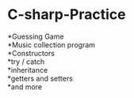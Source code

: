 # C-sharp-Practice  <br />
*Guessing Game  <br />
*Music collection program  <br />
*Constructors  <br />
*try / catch  <br />
*inheritance  <br />
*getters and setters  <br />
*and more  <br />

